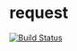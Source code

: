 request
=======

[![Build Status](https://travis-ci.org/drumon/request.png)](https://travis-ci.org/drumon/request)